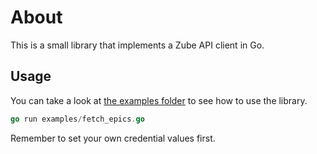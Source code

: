 # About

This is a small library that implements a Zube API client in Go.

## Usage

You can take a look at [the examples folder](examples/) to see how to use the library.

```go
go run examples/fetch_epics.go
```

Remember to set your own credential values first.
